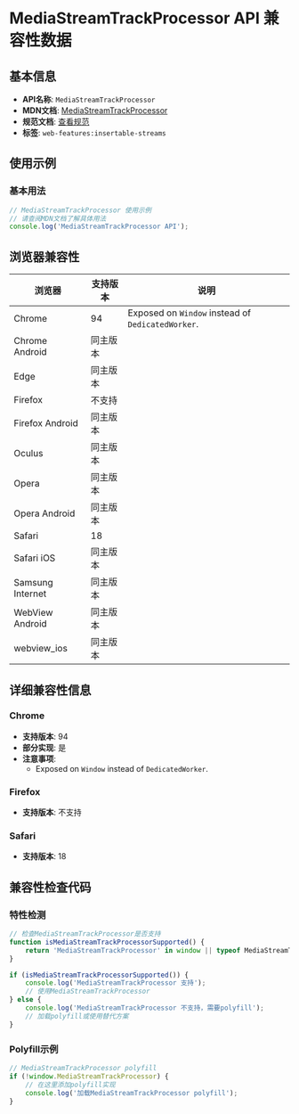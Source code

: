 # MediaStreamTrackProcessor API 兼容性数据

## 基本信息

- **API名称**: `MediaStreamTrackProcessor`
- **MDN文档**: [MediaStreamTrackProcessor](https://developer.mozilla.org/docs/Web/API/MediaStreamTrackProcessor)
- **规范文档**: [查看规范](https://w3c.github.io/mediacapture-transform/#mediastreamtrackprocessor)
- **标签**: `web-features:insertable-streams`

## 使用示例

### 基本用法

```javascript
// MediaStreamTrackProcessor 使用示例
// 请查阅MDN文档了解具体用法
console.log('MediaStreamTrackProcessor API');
```

## 浏览器兼容性

| 浏览器 | 支持版本 | 说明 |
|--------|----------|------|
| Chrome | 94 | Exposed on `Window` instead of `DedicatedWorker`. |
| Chrome Android | 同主版本 |  |
| Edge | 同主版本 |  |
| Firefox | 不支持 |  |
| Firefox Android | 同主版本 |  |
| Oculus | 同主版本 |  |
| Opera | 同主版本 |  |
| Opera Android | 同主版本 |  |
| Safari | 18 |  |
| Safari iOS | 同主版本 |  |
| Samsung Internet | 同主版本 |  |
| WebView Android | 同主版本 |  |
| webview_ios | 同主版本 |  |

## 详细兼容性信息

### Chrome

- **支持版本**: 94
- **部分实现**: 是
- **注意事项**:
  - Exposed on `Window` instead of `DedicatedWorker`.

### Firefox

- **支持版本**: 不支持

### Safari

- **支持版本**: 18

## 兼容性检查代码

### 特性检测

```javascript
// 检查MediaStreamTrackProcessor是否支持
function isMediaStreamTrackProcessorSupported() {
    return 'MediaStreamTrackProcessor' in window || typeof MediaStreamTrackProcessor !== 'undefined';
}

if (isMediaStreamTrackProcessorSupported()) {
    console.log('MediaStreamTrackProcessor 支持');
    // 使用MediaStreamTrackProcessor
} else {
    console.log('MediaStreamTrackProcessor 不支持，需要polyfill');
    // 加载polyfill或使用替代方案
}
```

### Polyfill示例

```javascript
// MediaStreamTrackProcessor polyfill
if (!window.MediaStreamTrackProcessor) {
    // 在这里添加polyfill实现
    console.log('加载MediaStreamTrackProcessor polyfill');
}
```

